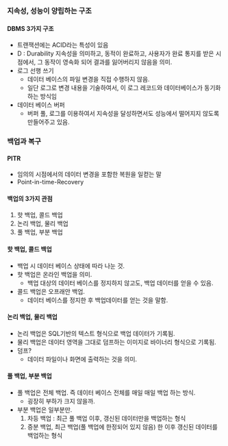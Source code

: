### 지속성, 성능이 양립하는 구조

#### DBMS 3가지 구조

- 트랜잭션에는 ACID라는 특성이 있음
- D : Durability 지속성을 의미하고, 동적이 완료하고, 사용자가 완료 통지를 받은 시점에서, 그 동작이 영속화 되어 결과를 잃어버리지 않음을 의미.
- 로그 선행 쓰기
  - 데이터 베이스의 파일 변경을 직접 수행하지 않음.
  - 일단 로그로 변경 내용을 기술하여서, 이 로그 레코드와 데이터베이스가 동기화하는 방식임
- 데이터 베이스 버퍼
  - 버퍼 풀, 로그를 이용하여서 지속성을 달성하면서도 성능에서 떨어지지 않도록 만들어주고 있음.





### 백업과 복구

#### PITR

- 임의의 시점에서의 데이터 변경을 포함한 복원을 일컫는 말
- Point-in-time-Recovery



#### 백업의 3가지 관점

1. 핫 백업, 콜드 백업
2. 논리 백업, 물리 백업
3. 풀 백업, 부분 백업



#### 핫 백업, 콜드 백업

- 백업 시 데이터 베이스 상태에 따라 나눈 것.
- 핫 백업은 온라인 백업을 의미.
  - 백업 대상의 데이터 베이스를 정지하지 않고도, 백업 데이터를 얻을 수 있음.
- 콜드 백업은 오프래안 백업.
  - 데이터 베이스를 정지한 후 백업데이터를 얻는 것을 말함.

#### 논리 백업, 물리 백업

- 논리 백업은 SQL기반의 텍스트 형식으로 백업 데이터가 기록됨.
- 물리 백업은 데이터 영역을 그대로 덤프하는 이미지로 바이너리 형식으로 기록됨.
- 덤프?
  - 데이터 파일이나 화면에 출력하는 것을 의미.



#### 풀 백업, 부분 백업

- 풀 백업은 전체 백업. 즉 데이터 베이스 전체를 매일 매일 백업 하는 방식.
  - 굉장히 부하가 크지 않을까.
- 부분 백업은 일부분만.
  1. 차등 백업 : 최근 풀 백업 이후, 갱신된 데이터만을 백업하는 형식
  2. 증분 백업, 최근 백업(풀 백업에 한정되어 있지 않음) 한 이후 갱신된 데이터를 백업하는 형식

